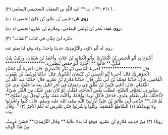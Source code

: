 ٣٦١٦ -** د ت:** عَبد اللَّهِ بن النعمان السحيمي اليمامي (٢) .

**رَوَى عَن:** قيس بْن طلق بْن عَلِيّ الحنفي (د ت) .

**رَوَى عَنه:** عُمَر بْن يُونُس اليمامي، وملازم بْن عَمْرو الحنفي (د ت) .

ذكره ابنُ حِبَّان في كتاب "الثقات" (٣) .

روى له أَبُو دَاوُد، والتِّرْمِذِيّ، حديثا واحدا. وقد وقع لنا بعلو عنه.

أَخْبَرَنَا بِهِ أَبُو الْحَسَنِ بْنُ الْبُخَارِيِّ، وأَبُو الْغَنَائِمِ بْنُ عَلانَ، وأَحْمَدُ بْنُ شَيْبَانَ، وزَيْنَبُ بِنْتُ مَكِّيٍّ،** قَالُوا:** أَخْبَرَنَا أَبُو حفص بْنطبرزذ،****************** قال:****************** أخبرنا الْقَاضِي أَبُو بَكْرٍ الأَنْصارِيّ، قال: أخبرنا أَبُو مُحَمَّدٍ الْجَوْهَرِيُّ، قال: أخبرنا أَبُو الْحَسَنِ بْنِ كَيْسَانَ النَّحْوِيُّ، قال: حَدَّثَنَا يُوسُفُ بْنُ يَعْقُوبَ الْقَاضِي، قال: حَدَّثَنَا مُحَمَّدُ بْنُ أَبي بَكْرٍ، قال: حَدَّثَنَا مُلازِمُ بْنُ عَمْرو، قال: حَدَّثَنَا عَبد اللَّهِ بْن النُّعْمَانِ، قال: أَتَانِي قَيْسُ بْنُ طَلْقٍ فِي رَمَضَانَ فِي آخِرِ الليل بعد ما جَفَّتْ يَدِي عَنْ سَحُورِي، لِتَخَوُّفِ الصُّبْحِ، فَطَلَبَ بَعْضَ الْحَاجَةِ، فَقُلْتُ، لَوْ كَانَ بَقِيَ عَلَيْكَ مِنَ اللَّيْلِ شَيْءٌ، لأَدْخَلْتُكَ عَلَى طَعَامٍ عِنْدِي، فَدَخَلَ فَأَكَلَ ثَرِيدًا ولَحْمًا، وأَكَلْتُ مَعَهُ، وإِنِّي لَوَجِلٌ مِنَ الصُّبْحِ،** ثُمَّ قال:** حَدَّثني أَبِي طالق بْنُ عَلِيٍّ أَنَّ نَبِيَّ اللَّهِ صلى الله عليه وسلم، قال: كُلُوا واشْرَبُوا ولا يَهِيدَنَّكُمُ (١) السَّاطِعُ الْمُصْعِدُ، وكُلُوا واشْرَبُوا حَتَّى يَعْتَرِضَ له لَكُمُ الآخِرُ (٢) "، وَقَال بِيَدِهِ.

رَوَيَاهُ (٣) مِنْ حَدِيثِ مُلازِمِ بْنِ عَمْرو، فوقع لنا بدلا عاليا.** وَقَال التِّرْمِذِيّ:** حَسَنٌ غَرِيبٌ، مِنْ هَذَا الْوَجْهِ.